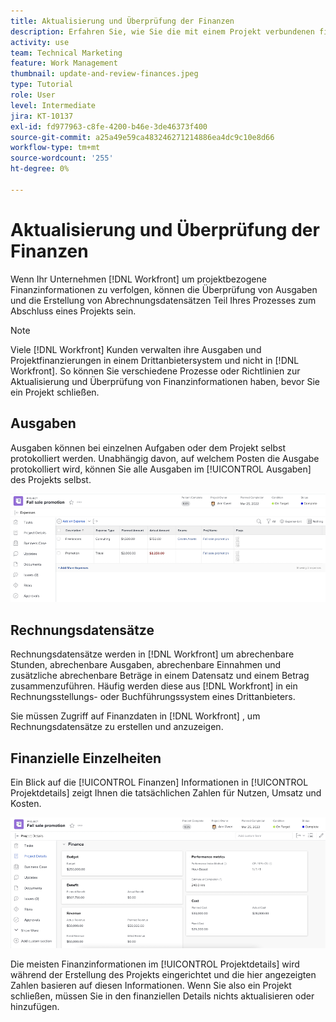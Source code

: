```yaml
---
title: Aktualisierung und Überprüfung der Finanzen
description: Erfahren Sie, wie Sie die mit einem Projekt verbundenen finanziellen Informationen überprüfen können in [!DNL  Workfront].
activity: use
team: Technical Marketing
feature: Work Management
thumbnail: update-and-review-finances.jpeg
type: Tutorial
role: User
level: Intermediate
jira: KT-10137
exl-id: fd977963-c8fe-4200-b46e-3de46373f400
source-git-commit: a25a49e59ca483246271214886ea4dc9c10e8d66
workflow-type: tm+mt
source-wordcount: '255'
ht-degree: 0%

---
```


# Aktualisierung und Überprüfung der Finanzen

Wenn Ihr Unternehmen [!DNL Workfront] um projektbezogene Finanzinformationen zu verfolgen, können die Überprüfung von Ausgaben und die Erstellung von Abrechnungsdatensätzen Teil Ihres Prozesses zum Abschluss eines Projekts sein.

>[!NOTE]
>
>Viele [!DNL Workfront] Kunden verwalten ihre Ausgaben und Projektfinanzierungen in einem Drittanbietersystem und nicht in [!DNL Workfront]. So können Sie verschiedene Prozesse oder Richtlinien zur Aktualisierung und Überprüfung von Finanzinformationen haben, bevor Sie ein Projekt schließen.


## Ausgaben

Ausgaben können bei einzelnen Aufgaben oder dem Projekt selbst protokolliert werden. Unabhängig davon, auf welchem Posten die Ausgabe protokolliert wird, können Sie alle Ausgaben im [!UICONTROL Ausgaben] des Projekts selbst.

![[!UICONTROL Ausgaben] Abschnitt eines Projekts](assets/expense-section.png)

## Rechnungsdatensätze

Rechnungsdatensätze werden in [!DNL Workfront] um abrechenbare Stunden, abrechenbare Ausgaben, abrechenbare Einnahmen und zusätzliche abrechenbare Beträge in einem Datensatz und einem Betrag zusammenzuführen. Häufig werden diese aus [!DNL Workfront] in ein Rechnungsstellungs- oder Buchführungssystem eines Drittanbieters.

Sie müssen Zugriff auf Finanzdaten in [!DNL Workfront] , um Rechnungsdatensätze zu erstellen und anzuzeigen.

## Finanzielle Einzelheiten

Ein Blick auf die [!UICONTROL Finanzen] Informationen in [!UICONTROL Projektdetails] zeigt Ihnen die tatsächlichen Zahlen für Nutzen, Umsatz und Kosten.

![Finanzabschnitt von [!UICONTROL Projektdetails] Fenster in einem Projekt](assets/finance-section-project-details.png)

Die meisten Finanzinformationen im [!UICONTROL Projektdetails] wird während der Erstellung des Projekts eingerichtet und die hier angezeigten Zahlen basieren auf diesen Informationen. Wenn Sie also ein Projekt schließen, müssen Sie in den finanziellen Details nichts aktualisieren oder hinzufügen.

<!---
learn more urls
Create billing records
Manage project expenses
Project finances
--->

